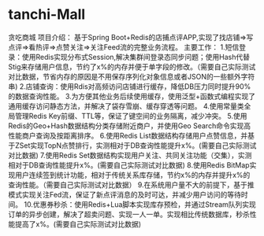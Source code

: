 # tanchi-Mall
贪吃商城
  项目介绍：
    基于Spring Boot+Redis的店捕点评APP,实现了找店铺=>写点评=>看热评=>点赞关注=>关注Feed流的完整业务流程。
  主要工作：
    1.短信登录：使用Redis实现分布式Session,解决集群间登录态同步问题；使用Hash代替Stig来存储用户信息，节约了x%的内存并便于单字段的修改。（需要自己实际测试对比数据，节省内存的原因是不用保存序列化对象信息或者JSON的一些额外字符串)
    2.店铺查询：使用Rdis对高频访问店铺进行缓存，降低DB压力同时提升90%的数据查询性能。
    3.为方便其他业务后续使用缓存，使用泛型+函数式编程实现了通用缓存访问静态方法，并解决了袋存雪崩、缓存穿透等问题。
    4.使用常量类全局管理Redis Key前缀、TTL等，保证了键空间的业务隔离，减少冲突。
    5.使用Redis的Geo+Hash数据结构分类存储附近商户，并使用Geo Search命令实现高性能商户查询及按距离排序。
    6.使用Redis List数据结构存储用户点赞信息，并基于ZSet实现TopN点赞排行，实测相对于DB查询性能提升x%。(需要自己实际测试对比数据)
    7.使用Redis Set数据结构实现用户关注、共同关注功能（交集），实测相对于DB查询性能提升x%。(需要自己实际测试对比数据)
    8.使用Redis BitMap实现用户连续签到统计功能，相对于传统关系库存储，节约x%的内存并提升x%的查询性能。（需要自己实际测试对比数据）
    9.在系统用户量不大的前提下，基于推模式实现关注Fed流，保证了新点评消息的及时可达，并减少用户访问的等待时间。
    10.优惠券秒杀：使用Redis+Lua脚本实现库存预检，并通过Stream队列实现订单的异步创建，解决了超卖问题、实现一人一单。实现相比传统数据库，秒杀性能提高了x%。(需要自己实际测试对比数据)
